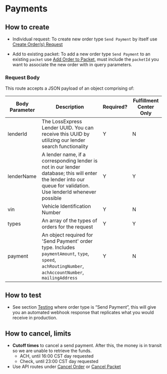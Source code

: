 # Payments

## How to create
- Individual request: To create new order type `Send Payment` by itself use [Create Order(s) Request](#create-order-s-request)

- Add to existing packet: To add a new order type `Send Payment` to an existing `packet` use [Add Order to Packet](#add-order-to-packet), must include the `packetId` you want to associate the new order with in query parameters.

### Request Body

This route accepts a JSON payload of an object comprising of:

Body Parameter | Description                                                                                                                                                                                | Required? | Fulfillment Center Only
-------------- |--------------------------------------------------------------------------------------------------------------------------------------------------------------------------------------------| --------- | -----------------------
lenderId | The LossExpress Lender UUID. You can receive this UUID by utilizing our lender search functionality                                                                                        | Y | N
lenderName | A lender name, if a corresponding lender is not in our lender database; this will enter the lender into our queue for validation. Use lenderId whenever possible                           | Y | Y
vin | Vehicle Identification Number                                                                                                                                                              | Y | N
types | An array of the types of orders for the request                                                                                                                                            | Y | Y 
payment | An object required for 'Send Payment' order type. Includes `paymentAmount`, `type`, `speed`, `achRoutingNumber`, `achAccountNumber`, `mailingAddress`                                      | Y | N

## How to test
- See section [Testing](#testing) where order type is “Send Payment”, this will give you an automated webhook response that replicates what you would receive in production. 

## How to cancel, limits

- **Cutoff times** to cancel a send payment. After this, the money is in transit so we are unable to retrieve the funds.
  - ACH, until 16:00 CST day requested
  - Check, until 23:00 CST day requested
- Use API routes under [Cancel Order](#cancel-order-request) or [Cancel Packet](#cancel-packet-request)
